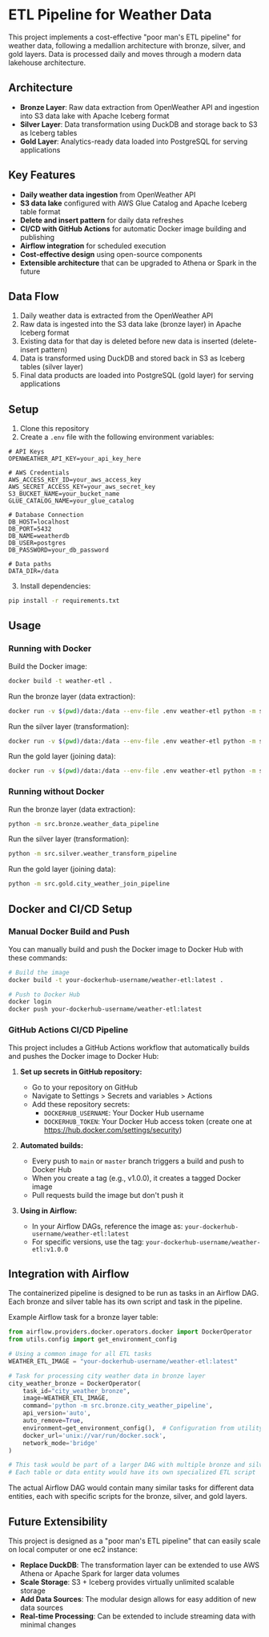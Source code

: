 # ETL Pipeline for Weather Data

This project implements a cost-effective "poor man's ETL pipeline" for weather data, following a medallion architecture with bronze, silver, and gold layers. Data is processed daily and moves through a modern data lakehouse architecture.

## Architecture

- **Bronze Layer**: Raw data extraction from OpenWeather API and ingestion into S3 data lake with Apache Iceberg format
- **Silver Layer**: Data transformation using DuckDB and storage back to S3 as Iceberg tables
- **Gold Layer**: Analytics-ready data loaded into PostgreSQL for serving applications

## Key Features

- **Daily weather data ingestion** from OpenWeather API
- **S3 data lake** configured with AWS Glue Catalog and Apache Iceberg table format
- **Delete and insert pattern** for daily data refreshes
- **CI/CD with GitHub Actions** for automatic Docker image building and publishing
- **Airflow integration** for scheduled execution
- **Cost-effective design** using open-source components
- **Extensible architecture** that can be upgraded to Athena or Spark in the future

## Data Flow

1. Daily weather data is extracted from the OpenWeather API
2. Raw data is ingested into the S3 data lake (bronze layer) in Apache Iceberg format
3. Existing data for that day is deleted before new data is inserted (delete-insert pattern)
4. Data is transformed using DuckDB and stored back in S3 as Iceberg tables (silver layer)
5. Final data products are loaded into PostgreSQL (gold layer) for serving applications

## Setup

1. Clone this repository
2. Create a `.env` file with the following environment variables:

```
# API Keys
OPENWEATHER_API_KEY=your_api_key_here

# AWS Credentials
AWS_ACCESS_KEY_ID=your_aws_access_key
AWS_SECRET_ACCESS_KEY=your_aws_secret_key
S3_BUCKET_NAME=your_bucket_name
GLUE_CATALOG_NAME=your_glue_catalog

# Database Connection
DB_HOST=localhost
DB_PORT=5432
DB_NAME=weatherdb
DB_USER=postgres
DB_PASSWORD=your_db_password

# Data paths
DATA_DIR=/data
```

3. Install dependencies:

```bash
pip install -r requirements.txt
```

## Usage

### Running with Docker

Build the Docker image:

```bash
docker build -t weather-etl .
```

Run the bronze layer (data extraction):

```bash
docker run -v $(pwd)/data:/data --env-file .env weather-etl python -m src.bronze.weather_data_pipeline
```

Run the silver layer (transformation):

```bash
docker run -v $(pwd)/data:/data --env-file .env weather-etl python -m src.silver.weather_transform_pipeline
```

Run the gold layer (joining data):

```bash
docker run -v $(pwd)/data:/data --env-file .env weather-etl python -m src.gold.city_weather_join_pipeline
```

### Running without Docker

Run the bronze layer (data extraction):

```bash
python -m src.bronze.weather_data_pipeline
```

Run the silver layer (transformation):

```bash
python -m src.silver.weather_transform_pipeline
```

Run the gold layer (joining data):

```bash
python -m src.gold.city_weather_join_pipeline
```

## Docker and CI/CD Setup

### Manual Docker Build and Push

You can manually build and push the Docker image to Docker Hub with these commands:

```bash
# Build the image
docker build -t your-dockerhub-username/weather-etl:latest .

# Push to Docker Hub
docker login
docker push your-dockerhub-username/weather-etl:latest
```

### GitHub Actions CI/CD Pipeline

This project includes a GitHub Actions workflow that automatically builds and pushes the Docker image to Docker Hub:

1. **Set up secrets in GitHub repository:**
   - Go to your repository on GitHub
   - Navigate to Settings > Secrets and variables > Actions
   - Add these repository secrets:
     - `DOCKERHUB_USERNAME`: Your Docker Hub username
     - `DOCKERHUB_TOKEN`: Your Docker Hub access token (create one at https://hub.docker.com/settings/security)

2. **Automated builds:**
   - Every push to `main` or `master` branch triggers a build and push to Docker Hub
   - When you create a tag (e.g., v1.0.0), it creates a tagged Docker image
   - Pull requests build the image but don't push it

3. **Using in Airflow:**
   - In your Airflow DAGs, reference the image as: `your-dockerhub-username/weather-etl:latest`
   - For specific versions, use the tag: `your-dockerhub-username/weather-etl:v1.0.0`

## Integration with Airflow

The containerized pipeline is designed to be run as tasks in an Airflow DAG. Each bronze and silver table has its own script and task in the pipeline.

Example Airflow task for a bronze layer table:

```python
from airflow.providers.docker.operators.docker import DockerOperator
from utils.config import get_environment_config

# Using a common image for all ETL tasks
WEATHER_ETL_IMAGE = "your-dockerhub-username/weather-etl:latest"

# Task for processing city weather data in bronze layer
city_weather_bronze = DockerOperator(
    task_id="city_weather_bronze",
    image=WEATHER_ETL_IMAGE,
    command='python -m src.bronze.city_weather_pipeline',
    api_version='auto',
    auto_remove=True,
    environment=get_environment_config(),  # Configuration from utility module
    docker_url='unix://var/run/docker.sock',
    network_mode='bridge'
)

# This task would be part of a larger DAG with multiple bronze and silver tasks
# Each table or data entity would have its own specialized ETL script
```

The actual Airflow DAG would contain many similar tasks for different data entities, each with specific scripts for the bronze, silver, and gold layers.

## Future Extensibility

This project is designed as a "poor man's ETL pipeline" that can easily scale on local computer or one ec2 instance:

- **Replace DuckDB**: The transformation layer can be extended to use AWS Athena or Apache Spark for larger data volumes
- **Scale Storage**: S3 + Iceberg provides virtually unlimited scalable storage
- **Add Data Sources**: The modular design allows for easy addition of new data sources
- **Real-time Processing**: Can be extended to include streaming data with minimal changes 
